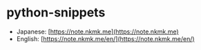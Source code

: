 # python-snippets

- Japanese: [https://note.nkmk.me](https://note.nkmk.me)
- English: [https://note.nkmk.me/en/](https://note.nkmk.me/en/)
